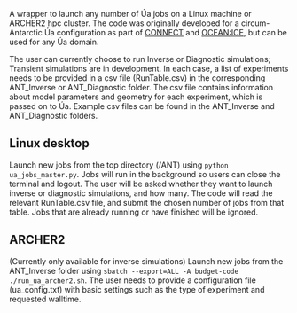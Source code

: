 A wrapper to launch any number of &Uacute;a jobs on a Linux machine or ARCHER2 hpc cluster. The code was originally developed for a circum-Antarctic &Uacute;a configuration as part of [CONNECT](https://gtr.ukri.org/projects?ref=MR%2FW011816%2F1) and [OCEAN:ICE](https://ocean-ice.eu/), but can be used for any &Uacute;a domain.

The user can currently choose to run Inverse or Diagnostic simulations; Transient simulations are in development. In each case, a list of experiments needs to be provided in a csv file (RunTable.csv) in the corresponding ANT_Inverse or ANT_Diagnostic folder. The csv file contains information about model parameters and geometry for each experiment, which is passed on to &Uacute;a. Example csv files can be found in the ANT_Inverse and ANT_Diagnostic folders.

## Linux desktop
Launch new jobs from the top directory (/ANT) using `python ua_jobs_master.py`. Jobs will run in the background so users can close the terminal and logout.
The user will be asked whether they want to launch inverse or diagnostic simulations, and how many. The code will read the relevant RunTable.csv file, and submit the chosen number of jobs from that table. Jobs that are already running or have finished will be ignored.

## ARCHER2
(Currently only available for inverse simulations)
Launch new jobs from the ANT_Inverse folder using `sbatch --export=ALL -A budget-code ./run_ua_archer2.sh`.
The user needs to provide a configuration file (ua_config.txt) with basic settings such as the type of experiment and requested walltime.
